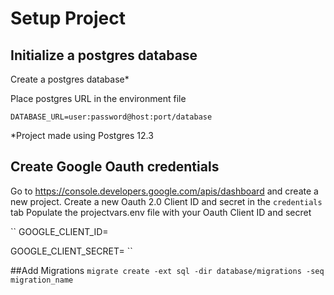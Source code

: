 # Setup Project

## Initialize a postgres database

Create a postgres database*

Place postgres URL in the environment file

``
DATABASE_URL=user:password@host:port/database
``

*Project made using Postgres 12.3

## Create Google Oauth credentials

Go to https://console.developers.google.com/apis/dashboard and create a new project. Create a new Oauth 2.0 Client ID
and secret in the ``credentials`` tab Populate the projectvars.env file with your Oauth Client ID and secret

``
GOOGLE_CLIENT_ID=<CLIENTID>

GOOGLE_CLIENT_SECRET=<SECRET>
``

##Add Migrations
``migrate create -ext sql -dir database/migrations -seq migration_name``
